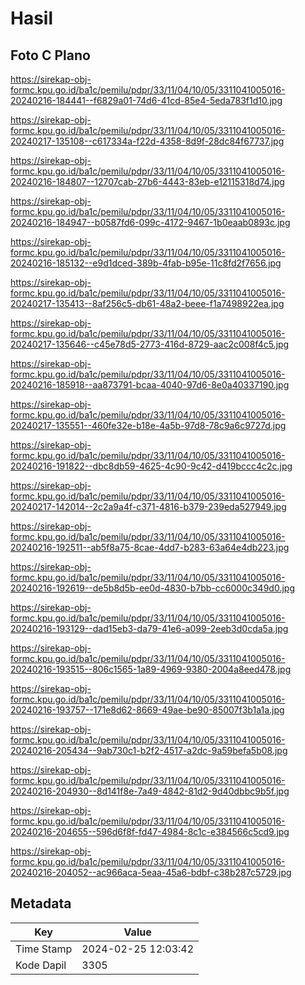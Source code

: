 # Hasil

## Foto C Plano

https://sirekap-obj-formc.kpu.go.id/ba1c/pemilu/pdpr/33/11/04/10/05/3311041005016-20240216-184441--f6829a01-74d6-41cd-85e4-5eda783f1d10.jpg

https://sirekap-obj-formc.kpu.go.id/ba1c/pemilu/pdpr/33/11/04/10/05/3311041005016-20240217-135108--c617334a-f22d-4358-8d9f-28dc84f67737.jpg

https://sirekap-obj-formc.kpu.go.id/ba1c/pemilu/pdpr/33/11/04/10/05/3311041005016-20240216-184807--12707cab-27b6-4443-83eb-e12115318d74.jpg

https://sirekap-obj-formc.kpu.go.id/ba1c/pemilu/pdpr/33/11/04/10/05/3311041005016-20240216-184947--b0587fd6-099c-4172-9467-1b0eaab0893c.jpg

https://sirekap-obj-formc.kpu.go.id/ba1c/pemilu/pdpr/33/11/04/10/05/3311041005016-20240216-185132--e9d1dced-389b-4fab-b95e-11c8fd2f7656.jpg

https://sirekap-obj-formc.kpu.go.id/ba1c/pemilu/pdpr/33/11/04/10/05/3311041005016-20240217-135413--8af256c5-db61-48a2-beee-f1a7498922ea.jpg

https://sirekap-obj-formc.kpu.go.id/ba1c/pemilu/pdpr/33/11/04/10/05/3311041005016-20240217-135646--c45e78d5-2773-416d-8729-aac2c008f4c5.jpg

https://sirekap-obj-formc.kpu.go.id/ba1c/pemilu/pdpr/33/11/04/10/05/3311041005016-20240216-185918--aa873791-bcaa-4040-97d6-8e0a40337190.jpg

https://sirekap-obj-formc.kpu.go.id/ba1c/pemilu/pdpr/33/11/04/10/05/3311041005016-20240217-135551--460fe32e-b18e-4a5b-97d8-78c9a6c9727d.jpg

https://sirekap-obj-formc.kpu.go.id/ba1c/pemilu/pdpr/33/11/04/10/05/3311041005016-20240216-191822--dbc8db59-4625-4c90-9c42-d419bccc4c2c.jpg

https://sirekap-obj-formc.kpu.go.id/ba1c/pemilu/pdpr/33/11/04/10/05/3311041005016-20240217-142014--2c2a9a4f-c371-4816-b379-239eda527949.jpg

https://sirekap-obj-formc.kpu.go.id/ba1c/pemilu/pdpr/33/11/04/10/05/3311041005016-20240216-192511--ab5f8a75-8cae-4dd7-b283-63a64e4db223.jpg

https://sirekap-obj-formc.kpu.go.id/ba1c/pemilu/pdpr/33/11/04/10/05/3311041005016-20240216-192619--de5b8d5b-ee0d-4830-b7bb-cc6000c349d0.jpg

https://sirekap-obj-formc.kpu.go.id/ba1c/pemilu/pdpr/33/11/04/10/05/3311041005016-20240216-193129--dad15eb3-da79-41e6-a099-2eeb3d0cda5a.jpg

https://sirekap-obj-formc.kpu.go.id/ba1c/pemilu/pdpr/33/11/04/10/05/3311041005016-20240216-193515--806c1565-1a89-4969-9380-2004a8eed478.jpg

https://sirekap-obj-formc.kpu.go.id/ba1c/pemilu/pdpr/33/11/04/10/05/3311041005016-20240216-193757--171e8d62-8669-49ae-be90-85007f3b1a1a.jpg

https://sirekap-obj-formc.kpu.go.id/ba1c/pemilu/pdpr/33/11/04/10/05/3311041005016-20240216-205434--9ab730c1-b2f2-4517-a2dc-9a59befa5b08.jpg

https://sirekap-obj-formc.kpu.go.id/ba1c/pemilu/pdpr/33/11/04/10/05/3311041005016-20240216-204930--8d141f8e-7a49-4842-81d2-9d40dbbc9b5f.jpg

https://sirekap-obj-formc.kpu.go.id/ba1c/pemilu/pdpr/33/11/04/10/05/3311041005016-20240216-204655--596d6f8f-fd47-4984-8c1c-e384566c5cd9.jpg

https://sirekap-obj-formc.kpu.go.id/ba1c/pemilu/pdpr/33/11/04/10/05/3311041005016-20240216-204052--ac966aca-5eaa-45a6-bdbf-c38b287c5729.jpg


## Metadata

| Key        | Value               |
| ---------- | ------------------- |
| Time Stamp | 2024-02-25 12:03:42 |
| Kode Dapil | 3305                |



